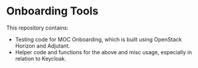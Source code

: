 # Onboarding Tools

This repository contains:
* Testing code for MOC Onboarding, which is built using OpenStack Horizon and Adjutant.
* Helper code and functions for the above and misc usage, especially in relation to Keycloak.
